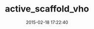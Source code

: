 ---
layout: post
title:  "active_scaffold_vho"
repo:   "vhochstein/active_scaffold"
date:   2015-02-18 17:22:40
gemurl: http://github.com/vhochstein/active_scaffold
---